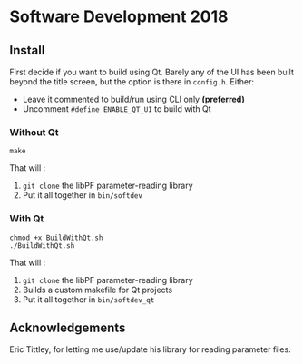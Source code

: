 # Software Development 2018

## Install
First decide if you want to build using Qt. Barely any of the UI has been built beyond the title screen, but the option is there in `config.h`. Either:
* Leave it commented to build/run using CLI only **(preferred)**
* Uncomment `#define ENABLE_QT_UI` to build with Qt

### Without Qt
```
make
```
That will :
1. `git clone` the libPF parameter-reading library
2. Put it all together in `bin/softdev`

### With Qt
```
chmod +x BuildWithQt.sh
./BuildWithQt.sh
```
That will :
1. `git clone` the libPF parameter-reading library
2. Builds a custom makefile for Qt projects
3. Put it all together in `bin/softdev_qt`

## Acknowledgements
Eric Tittley, for letting me use/update his library for reading parameter files.
